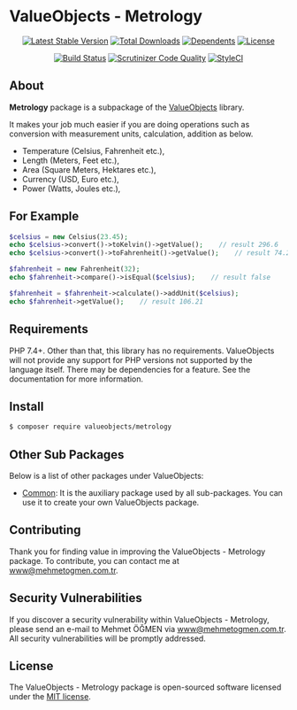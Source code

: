 # ValueObjects - Metrology

<p align="center">
<a href="https://packagist.org/packages/ValueObjects/Metrology"><img src="https://img.shields.io/packagist/v/ValueObjects/Metrology" alt="Latest Stable Version"></a>
<a href="https://packagist.org/packages/ValueObjects/Metrology"><img src="https://img.shields.io/packagist/dt/ValueObjects/Metrology" alt="Total Downloads"></a>
<a href="https://packagist.org/packages/ValueObjects/Metrology"><img src="https://poser.pugx.org/ValueObjects/Metrology/dependents.svg" alt="Dependents"></a>
<a href="https://packagist.org/packages/ValueObjects/Metrology"><img src="https://img.shields.io/packagist/l/ValueObjects/Metrology" alt="License"></a>
</p>

<p align="center">
<a href="https://travis-ci.org/ValueObjects/Metrology"><img src="https://travis-ci.com/ValueObjects/Metrology.svg" alt="Build Status"></a>
<a href="https://scrutinizer-ci.com/g/ValueObjects/Metrology/build-status/master"><img src="https://scrutinizer-ci.com/g/ValueObjects/Metrology/badges/quality-score.png?b=master" title="Scrutinizer Code Quality"></a>
<a href="https://styleci.io/repos/302069112" rel="nofollow"><img src="https://styleci.io/repos/302069112/shield?branch=master" alt="StyleCI"></a>
</p>

## About

**Metrology** package is a subpackage of the <a href="https://github.com/ValueObjects/ValueObjects">ValueObjects</a> library.

It makes your job much easier if you are doing operations such as conversion with measurement units, calculation, addition as below.
 - Temperature (Celsius, Fahrenheit etc.), 
 - Length (Meters, Feet etc.),
 - Area (Square Meters, Hektares etc.),
 - Currency (USD, Euro etc.),
 - Power (Watts, Joules etc.),

## For Example
```php
$celsius = new Celsius(23.45);
echo $celsius->convert()->toKelvin()->getValue();    // result 296.6
echo $celsius->convert()->toFahrenheit()->getValue();    // result 74.21

$fahrenheit = new Fahrenheit(32);
echo $fahrenheit->compare()->isEqual($celsius);    // result false

$fahrenheit = $fahrenheit->calculate()->addUnit($celsius);
echo $fahrenheit->getValue();    // result 106.21
```

## Requirements

PHP 7.4+. Other than that, this library has no requirements. ValueObjects will not provide any support for PHP versions not supported by the language itself. There may be dependencies for a feature. See the documentation for more information.

## Install

```bash
$ composer require valueobjects/metrology
```

## Other Sub Packages

Below is a list of other packages under ValueObjects:

- [Common](https://github.com/ValueObjects/Common): It is the auxiliary package used by all sub-packages. You can use it to create your own ValueObjects package.

## Contributing

Thank you for finding value in improving the ValueObjects - Metrology package. To contribute, you can contact me at [www@mehmetogmen.com.tr](mailto:www@mehmetogmen.com.tr).

## Security Vulnerabilities

If you discover a security vulnerability within ValueObjects - Metrology, please send an e-mail to Mehmet ÖĞMEN via [www@mehmetogmen.com.tr](mailto:www@mehmetogmen.com.tr). All security vulnerabilities will be promptly addressed.

## License

The ValueObjects - Metrology package is open-sourced software licensed under the [MIT license](https://opensource.org/licenses/MIT).